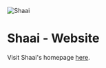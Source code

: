 ![Shaai](https://i.imgur.com/IG8meVDl.png)
# Shaai - Website

Visit Shaai's homepage [here](https://shaaijs.tech).